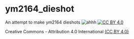 # ym2164_dieshot
An attempt to make ym2164 dieshots 
![ahhh](https://github.com/gtr3qq/ym2164_dieshot/assets/76813695/e7ec35de-c3fd-4cd7-a4a7-cc29691b4d54)
[![CC BY 4.0](http://mirrors.creativecommons.org/presskit/buttons/88x31/svg/by.svg)](CC-BY-License)

Creative Commons - Attribution 4.0 International [(CC BY 4.0)](CC-BY-License)

[CC-BY-License]: http://creativecommons.org/licenses/by/4.0/
